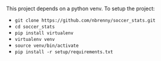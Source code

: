 This project depends on a python venv. To setup the project:
- `git clone https://github.com/nbrenny/soccer_stats.git`
- `cd soccer_stats`
- `pip install virtualenv`
- `virtualenv venv`
- `source venv/bin/activate`
- `pip install -r setup/requirements.txt`
